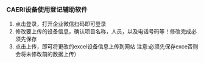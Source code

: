 ### CAERI设备使用登记辅助软件

1. 点击登录，打开企业微信扫码即可登录
2. 修改要上传的设备信息，确认项目名称，人员，以及电话号码等！修改完成必须先保存
2. 点击上传，即可将更改的excel设备信息上传到网站
注意:必须先保存exce否则会将未修改前的数据上传）
